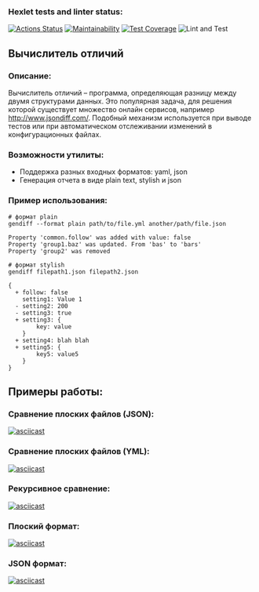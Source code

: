 ### Hexlet tests and linter status:
[![Actions Status](https://github.com/frieswithsalsa/frontend-project-46/actions/workflows/hexlet-check.yml/badge.svg)](https://github.com/frieswithsalsa/frontend-project-46/actions)
[![Maintainability](https://api.codeclimate.com/v1/badges/f9b20adb9e9431df6437/maintainability)](https://codeclimate.com/github/frieswithsalsa/frontend-project-46/maintainability)
[![Test Coverage](https://api.codeclimate.com/v1/badges/f9b20adb9e9431df6437/test_coverage)](https://codeclimate.com/github/frieswithsalsa/frontend-project-46/test_coverage)
![Lint and Test](https://github.com/frieswithsalsa/frontend-project-46/actions/workflows/lint.yml/badge.svg)

## Вычислитель отличий

### Описание:
Вычислитель отличий – программа, определяющая разницу между двумя структурами данных. Это популярная задача, для решения которой существует множество онлайн сервисов, например http://www.jsondiff.com/. Подобный механизм используется при выводе тестов или при автоматическом отслеживании изменений в конфигурационных файлах.

### Возможности утилиты:

* Поддержка разных входных форматов: yaml, json
* Генерация отчета в виде plain text, stylish и json

### Пример использования:

```
# формат plain
gendiff --format plain path/to/file.yml another/path/file.json

Property 'common.follow' was added with value: false
Property 'group1.baz' was updated. From 'bas' to 'bars'
Property 'group2' was removed

# формат stylish
gendiff filepath1.json filepath2.json

{
  + follow: false
    setting1: Value 1
  - setting2: 200
  - setting3: true
  + setting3: {
        key: value
    }
  + setting4: blah blah
  + setting5: {
        key5: value5
    }
}
```


## Примеры работы:

### Сравнение плоских файлов (JSON):
[![asciicast](https://asciinema.org/a/MgcYt10Q84drXxDSIWOcc4sGf.svg)](https://asciinema.org/a/MgcYt10Q84drXxDSIWOcc4sGf)
### Сравнение плоских файлов (YML):
[![asciicast](https://asciinema.org/a/ta0JlInHEbMbqL9nWAl1CpYoZ.svg)](https://asciinema.org/a/ta0JlInHEbMbqL9nWAl1CpYoZ)
### Рекурсивное сравнение:
[![asciicast](https://asciinema.org/a/IJJDQyAJXyJ0Zk3YIjClRpd3A.svg)](https://asciinema.org/a/IJJDQyAJXyJ0Zk3YIjClRpd3A)
### Плоский формат:
[![asciicast](https://asciinema.org/a/keOqpXivRfKBUC7M2KaoWUo2V.svg)](https://asciinema.org/a/keOqpXivRfKBUC7M2KaoWUo2V)
### JSON формат:
[![asciicast](https://asciinema.org/a/iFsya8IIPgffxE6LBrYZ4l6nQ.svg)](https://asciinema.org/a/iFsya8IIPgffxE6LBrYZ4l6nQ)
